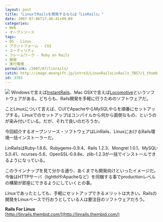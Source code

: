 ```yaml
---
layout: post
title: "LinuxでRailsを開発するならば「LinRails」"
date: 2007-07-06T17:46:41+09:00
categories:
- Web
- オープンソース
tags: 
- OS - Linux
- プラットフォーム - CUI
- ユーティリティ
- フレームワーク - Ruby on Rails
- 開発
- 実行環境
permalink: /2007/07/linrails/
catch: http://image.moongift.jp/intro3/LinuxRailsLinRails_7B57/1_thumb.png
id: 3783
---
```

[![](http://image.moongift.jp/intro3/LinuxRailsLinRails_7B57/1_thumb.png)](http://image.moongift.jp/intro3/LinuxRailsLinRails_7B57/12.png) Windowsで言えば[InstantRails](http://www.moongift.jp/2006/11/2843/)、Mac OSXで言えば[Locomotive](http://www.moongift.jp/2007/01/3245/)というソフトウェアがある。どちらも、Rails開発を手軽に行うためのソフトウェアだ。   
  
ことLinuxについて言えば、CUIでApacheやらMySQLやらを順番にセットアップする。Linuxでのセットアップはコンパイルから何から面倒なもの、というのが染み付いている。だが、それで良いのだろうか。   
  
今回紹介するオープンソース・ソフトウェアはLinRails、LinuxにおけるRails環境一括インストーラーだ。   
  
<!--more-->  
  
LinRailsはRuby-1.8.6、Rubygems-0.9.4、Rails 1.2.3、Mongrel 1.0.1、MySQL-5.0.41、ncurses-5.6、OpenSSL-0.9.8e、zlib-1.2.3が一括でインストールできるようになっている。   
  
このラインナップを見て分かる通り、あくまでも開発向けといったイメージだ。今後はHTTPサーバ（lighttdやApacheなど）を同梱する事でproductionレベルの構築が即座にできるようにしていくとの事。   
  
Linuxであったとしても、手軽にセットアップできるメリットは大きい。Railsの開発をLinuxベースで行おうとしている人は要注目のソフトウェアだろう。   
  
**Rails For Linux**  
[http://linrails.thembid.com/](http://linrails.thembid.com/)